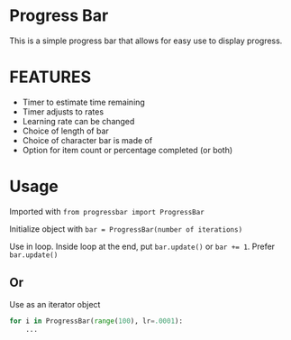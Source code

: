 # Progress Bar
This is a simple progress bar that allows for easy use to display progress.

# FEATURES
- Timer to estimate time remaining
- Timer adjusts to rates
- Learning rate can be changed
- Choice of length of bar
- Choice of character bar is made of
- Option for item count or percentage completed (or both)

# Usage
Imported with `from progressbar import ProgressBar`

Initialize object with `bar = ProgressBar(number of iterations)`

Use in loop. Inside loop at the end, put `bar.update()` or `bar += 1`.
Prefer `bar.update()`

## Or
Use as an iterator object

```Python
for i in ProgressBar(range(100), lr=.0001):
    ...
```
